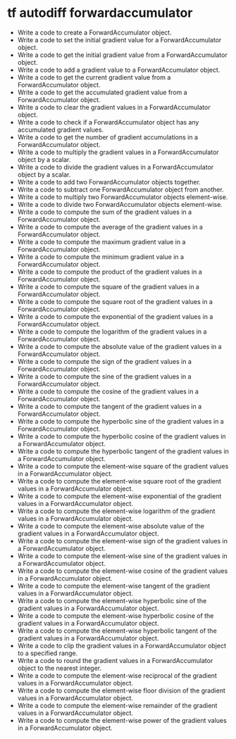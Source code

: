 # tf autodiff forwardaccumulator

- Write a code to create a ForwardAccumulator object.
- Write a code to set the initial gradient value for a ForwardAccumulator object.
- Write a code to get the initial gradient value from a ForwardAccumulator object.
- Write a code to add a gradient value to a ForwardAccumulator object.
- Write a code to get the current gradient value from a ForwardAccumulator object.
- Write a code to get the accumulated gradient value from a ForwardAccumulator object.
- Write a code to clear the gradient values in a ForwardAccumulator object.
- Write a code to check if a ForwardAccumulator object has any accumulated gradient values.
- Write a code to get the number of gradient accumulations in a ForwardAccumulator object.
- Write a code to multiply the gradient values in a ForwardAccumulator object by a scalar.
- Write a code to divide the gradient values in a ForwardAccumulator object by a scalar.
- Write a code to add two ForwardAccumulator objects together.
- Write a code to subtract one ForwardAccumulator object from another.
- Write a code to multiply two ForwardAccumulator objects element-wise.
- Write a code to divide two ForwardAccumulator objects element-wise.
- Write a code to compute the sum of the gradient values in a ForwardAccumulator object.
- Write a code to compute the average of the gradient values in a ForwardAccumulator object.
- Write a code to compute the maximum gradient value in a ForwardAccumulator object.
- Write a code to compute the minimum gradient value in a ForwardAccumulator object.
- Write a code to compute the product of the gradient values in a ForwardAccumulator object.
- Write a code to compute the square of the gradient values in a ForwardAccumulator object.
- Write a code to compute the square root of the gradient values in a ForwardAccumulator object.
- Write a code to compute the exponential of the gradient values in a ForwardAccumulator object.
- Write a code to compute the logarithm of the gradient values in a ForwardAccumulator object.
- Write a code to compute the absolute value of the gradient values in a ForwardAccumulator object.
- Write a code to compute the sign of the gradient values in a ForwardAccumulator object.
- Write a code to compute the sine of the gradient values in a ForwardAccumulator object.
- Write a code to compute the cosine of the gradient values in a ForwardAccumulator object.
- Write a code to compute the tangent of the gradient values in a ForwardAccumulator object.
- Write a code to compute the hyperbolic sine of the gradient values in a ForwardAccumulator object.
- Write a code to compute the hyperbolic cosine of the gradient values in a ForwardAccumulator object.
- Write a code to compute the hyperbolic tangent of the gradient values in a ForwardAccumulator object.
- Write a code to compute the element-wise square of the gradient values in a ForwardAccumulator object.
- Write a code to compute the element-wise square root of the gradient values in a ForwardAccumulator object.
- Write a code to compute the element-wise exponential of the gradient values in a ForwardAccumulator object.
- Write a code to compute the element-wise logarithm of the gradient values in a ForwardAccumulator object.
- Write a code to compute the element-wise absolute value of the gradient values in a ForwardAccumulator object.
- Write a code to compute the element-wise sign of the gradient values in a ForwardAccumulator object.
- Write a code to compute the element-wise sine of the gradient values in a ForwardAccumulator object.
- Write a code to compute the element-wise cosine of the gradient values in a ForwardAccumulator object.
- Write a code to compute the element-wise tangent of the gradient values in a ForwardAccumulator object.
- Write a code to compute the element-wise hyperbolic sine of the gradient values in a ForwardAccumulator object.
- Write a code to compute the element-wise hyperbolic cosine of the gradient values in a ForwardAccumulator object.
- Write a code to compute the element-wise hyperbolic tangent of the gradient values in a ForwardAccumulator object.
- Write a code to clip the gradient values in a ForwardAccumulator object to a specified range.
- Write a code to round the gradient values in a ForwardAccumulator object to the nearest integer.
- Write a code to compute the element-wise reciprocal of the gradient values in a ForwardAccumulator object.
- Write a code to compute the element-wise floor division of the gradient values in a ForwardAccumulator object.
- Write a code to compute the element-wise remainder of the gradient values in a ForwardAccumulator object.
- Write a code to compute the element-wise power of the gradient values in a ForwardAccumulator object.